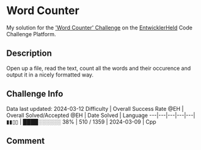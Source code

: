 # Word Counter

My solution for the ['Word Counter' Challenge](https://platform.entwicklerheld.de/challenge/word-counter?technology=Cpp) on the [EntwicklerHeld](https://platform.entwicklerheld.de/) Code Challenge Platform.

## Description
Open up a file, read the text, count all the words and their occurence and output it in a nicely formatted way.

## Challenge Info
Data last updated: 2024-03-12
Difficulty | Overall Success Rate @EH | Overall Solved/Accepted @EH | Date Solved | Language
---|---|---|---|---|
▮▮▯▯ | ████░░░░░░ 38% | 510 / 1359 | 2024-03-09 | Cpp

## Comment
